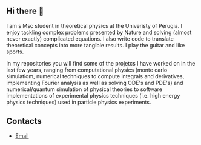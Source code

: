 ## Hi there 👋

I am s Msc student in theoretical physics at the Univeristy of Perugia. I enjoy tackling complex problems presented by Nature and solving (almost never exactly) complicated equations. I also write code to translate theoretical concepts into more tangible results. I play the guitar and like sports.

In my repositories you will find some of the projetcs I have worked on in the last few years, ranging from computational physics (monte carlo simulatiom, numerical techniques to compute integrals and derivatives, implementing Fourier analysis as well as solving ODE's and PDE's) and numerical/quantum simulation of physical theories to software implementations of experimental physics techniques (i.e. high energy physics techniques) used in particle physics experiments.

## Contacts 
- [Email](lorenzospera2@gmail.com)


